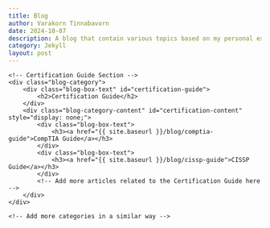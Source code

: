```yaml
---
title: Blog
author: Varakorn Tinnabavorn
date: 2024-10-07
description: A blog that contain various topics based on my personal experience.
category: Jekyll
layout: post
---
```


<div class="blog-container">

    <!-- Certification Guide Section -->
    <div class="blog-category">
        <div class="blog-box-text" id="certification-guide">
            <h2>Certification Guide</h2>
        </div>
        <div class="blog-category-content" id="certification-content" style="display: none;">
            <div class="blog-box-text">
                <h3><a href="{{ site.baseurl }}/blog/comptia-guide">CompTIA Guide</a></h3>
            </div>
            <div class="blog-box-text">
                <h3><a href="{{ site.baseurl }}/blog/cissp-guide">CISSP Guide</a></h3>
            </div>
            <!-- Add more articles related to the Certification Guide here -->
        </div>
    </div>

    <!-- Add more categories in a similar way -->
</div>

<script>
    // Toggle function to show and hide the content inside the box
    document.getElementById("certification-guide").onclick = function() {
        var content = document.getElementById("certification-content");
        if (content.style.display === "none") {
            content.style.display = "block";
        } else {
            content.style.display = "none";
        }
    };
</script>
